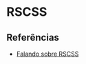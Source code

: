 # RSCSS

## Referências

- [Falando sobre RSCSS](https://willianjusten.com.br/falando-sobre-rscss/)
